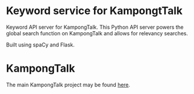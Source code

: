 # Keyword service for KampongtTalk
Keyword API server for KampongTalk. This Python API server powers the global search function on KampongTalk and allows for relevancy searches.

Built using spaCy and Flask.

# KampongTalk
The main KampongTalk project may be found [here](https://github.com/Dylankjy/KampongTalk).
